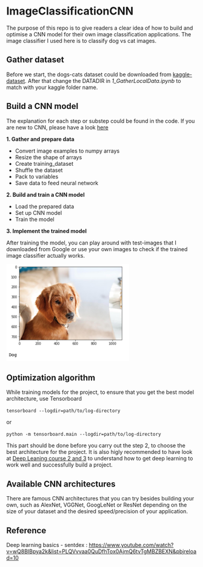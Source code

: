 # ImageClassificationCNN
The purpose of this repo is to give readers a clear idea of how to build and optimise a CNN model for their own image classification applications.
The image classifier I used here is to classify dog vs cat images.

## Gather dataset
Before we start, the dogs-cats dataset could be downloaded from [kaggle-dataset](https://www.kaggle.com/c/dogs-vs-cats-redux-kernels-edition/data). After that change the DATADIR in *1_GatherLocalData.ipynb* to match with your kaggle folder name.

## Build a CNN model
The explanation for each step or substep could be found in the code. If you are new to CNN, please have a look [here](http://cs231n.github.io/)

**1. Gather and prepare data**
  - Convert image examples to numpy arrays
  - Resize the shape of arrays
  - Create training_dataset
  - Shuffle the dataset
  - Pack to variables 
  - Save data to feed neural network
  
**2. Build and train a CNN model**
  - Load the prepared data
  - Set up CNN model
  - Train the model

  
**3. Implement the trained model**

After training the model, you can play around with test-images that I downloaded from Google or use your own images to check if the trained image classifier actually works.

<img src="https://github.com/Khai8388/ImageClassificationCNN/blob/master/example_result.png" height="256" width="324">


## Optimization algorithm
While training models for the project, to ensure that you get the best model architecture, use Tensorboard
  
  `tensorboard --logdir=path/to/log-directory`
  
  or
  
  `python -m tensorboard.main --logdir=path/to/log-directory`
  
This part should be done before you carry out the step 2, to choose the best architecture for the project. It is also higly recommended to have look at [Deep Leaning course 2 and 3](https://www.coursera.org/learn/deep-neural-network/home/welcome) to understand how to get deep learning to work well and successfully build a project.

## Available CNN architectures
There are famous CNN architectures that you can try besides building your own, such as AlexNet, VGGNet, GoogLeNet or ResNet depending on the size of your dataset and the desired speed/precision of your application.

## Reference
Deep learning basics - sentdex : https://www.youtube.com/watch?v=wQ8BIBpya2k&list=PLQVvvaa0QuDfhTox0AjmQ6tvTgMBZBEXN&pbjreload=10

